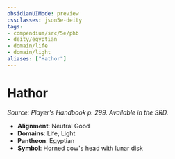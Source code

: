 ```yaml
---
obsidianUIMode: preview
cssclasses: json5e-deity
tags:
- compendium/src/5e/phb
- deity/egyptian
- domain/life
- domain/light
aliases: ["Hathor"]
---
```

# Hathor
*Source: Player's Handbook p. 299. Available in the SRD.* 

- **Alignment**: Neutral Good
- **Domains**: Life, Light
- **Pantheon**: Egyptian
- **Symbol**: Horned cow's head with lunar disk
